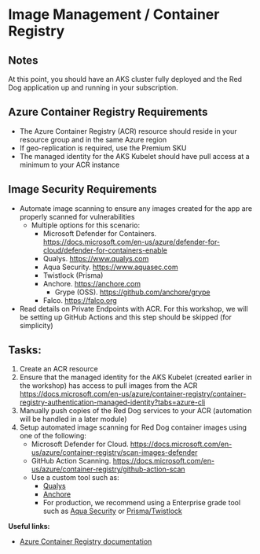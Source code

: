 # Image Management / Container Registry

## Notes

At this point, you should have an AKS cluster fully deployed and the Red Dog application up and running in your subscription. 


## Azure Container Registry Requirements

* The Azure Container Registry (ACR) resource should reside in your resource group and in the same Azure region
* If geo-replication is required, use the Premium SKU
* The managed identity for the AKS Kubelet should have pull access at a minimum to your ACR instance


## Image Security Requirements

* Automate image scanning to ensure any images created for the app are properly scanned for vulnerabilities
    * Multiple options for this scenario:
        * Microsoft Defender for Containers. https://docs.microsoft.com/en-us/azure/defender-for-cloud/defender-for-containers-enable
        * Qualys. https://www.qualys.com 
        * Aqua Security. https://www.aquasec.com 
        * Twistlock (Prisma)
        * Anchore. https://anchore.com
            * Grype (OSS). https://github.com/anchore/grype
        * Falco. https://falco.org
* Read details on Private Endpoints with ACR. For this workshop, we will be setting up GitHub Actions and this step should be skipped (for simplicity)


## Tasks:

1. Create an ACR resource
2. Ensure that the managed identity for the AKS Kubelet (created earlier in the workshop) has access to pull images from the ACR https://docs.microsoft.com/en-us/azure/container-registry/container-registry-authentication-managed-identity?tabs=azure-cli 
3. Manually push copies of the Red Dog services to your ACR (automation will be handled in a later module)
4. Setup automated image scanning for Red Dog container images using one of the following:
    * Microsoft Defender for Cloud. https://docs.microsoft.com/en-us/azure/container-registry/scan-images-defender
    * GitHub Action Scanning. https://docs.microsoft.com/en-us/azure/container-registry/github-action-scan 
    * Use a custom tool such as: 
        * [Qualys](https://qualysguard.qg2.apps.qualys.com/cs/help/vuln_scans/docker_images.htm) 
        * [Anchore](https://anchore.com/opensource)
        * For production, we recommend using a Enterprise grade tool such as [Aqua Security](https://www.aquasec.com) or [Prisma/Twistlock](https://www.paloaltonetworks.com/prisma/cloud/cloud-workload-protection-platform/container-security)


**Useful links:**

* [Azure Container Registry documentation](https://docs.microsoft.com/en-us/azure/container-registry)
